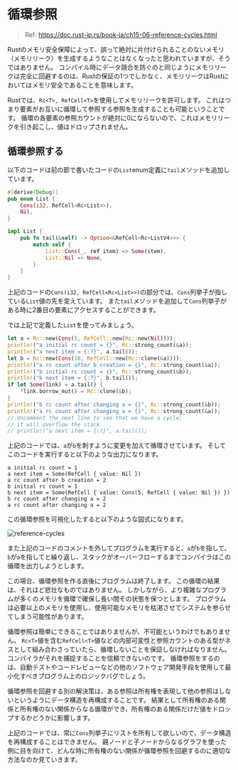 # 循環参照

> Ref: https://doc.rust-jp.rs/book-ja/ch15-06-reference-cycles.html

Rustのメモリ安全保障によって、誤って絶対に片付けられることのないメモリ（メモリリーク）を生成するようなことはなくなったと思われていますが、そうではありません。
コンパイル時にデータ競合を防ぐのと同じようにメモリリークは完全に回避するのは、Rustの保証の1つでしかなく、メモリリークはRustにおいてはメモリ安全であることを意味します。

Rustでは、`Rc<T>, RefCell<T>`を使用してメモリリークを許可します。
これはつまり要素がお互いに循環して参照する参照を生成することも可能ということです。
循環の各要素の参照カウントが絶対に0にならないので、これはメモリリークを引き起こし、値はドロップされません。

## 循環参照する

以下のコードは前の節で書いたコードの`List`enum定義に`tail`メソッドを追加しています。

```rust
#[derive(Debug)]
pub enum List {
    Cons(i32, RefCell<Rc<List>>),
    Nil,
}

impl List {
    pub fn tail(&self) -> Option<&RefCell<Rc<ListV4>>> {
        match self {
            List::Cons(_, ref item) => Some(item),
            List::Nil => None,
        }
    }
}
```

上記のコードの`Cons(i32, RefCell<Rc<List>>)`の部分では、`Cons`列挙子が指している`List`値の先を変えています。
また`tail`メソッドを追加して`Cons`列挙子がある時に2番目の要素にアクセスすることができます。

では上記で定義した`List`を使ってみましょう。

```rust
let a = Rc::new(Cons(5, RefCell::new(Rc::new(Nil))));
println!("a initial rc count = {}", Rc::strong_count(&a));
println!("a next item = {:?}", a.tail());
let b = Rc::new(Cons(10, RefCell::new(Rc::clone(&a))));
println!("a rc count after b creation = {}", Rc::strong_count(&a));
println!("b initial rc count = {}", Rc::strong_count(&b));
println!("b next item = {:?}", b.tail());
if let Some(link) = a.tail() {
    *link.borrow_mut() = Rc::clone(&b);
}
println!("b rc count after changing a = {}", Rc::strong_count(&b));
println!("a rc count after changing a = {}", Rc::strong_count(&a));
// Uncomment the next line to see that we have a cycle;
// it will overflow the stack
// println!("a next item = {:?}", a.tail());
```

上記のコードでは、`a`が`b`を刺すように変更を加えて循環させています。
そしてこのコードを実行すると以下のような出力になります。

```
a initial rc count = 1
a next item = Some(RefCell { value: Nil })
a rc count after b creation = 2
b initial rc count = 1
b next item = Some(RefCell { value: Cons(5, RefCell { value: Nil }) })
b rc count after changing a = 2
a rc count after changing a = 2
```

この循環参照を可視化したすると以下のような図式になります。

![reference-cycles](https://doc.rust-jp.rs/book-ja/img/trpl15-04.svg) 

また上記のコードのコメントを外してプログラムを実行すると、`a`が`b`を指して、`b`が`a`を指してと繰り返し、スタックがオーバーフローするまでコンパイラはこの循環を出力しようとします。

この場合、循環参照を作る直後にプログラムは終了します。
この循環の結果は、それほど悲壮なものではありません。
しかしながら、より複雑なプログラムが多くのメモリを循環で確保し長い間その状態を保つとします。
プログラムは必要以上のメモリを使用し、使用可能なメモリを枯渇させてシステムを参らせてしまう可能性があります。

循環参照は簡単にできることではありませんが、不可能というわけでもありません。
`Rc<T>`値を含む`RefCell<T>`値などの内部可変性と参照カウントのある型がネスとして組み合わさっていたら、循環しないことを保証しなければなりません。
コンパイラがそれを捕捉することを信頼できないのです。
循環参照をするのは、自動テストやコードレビューなどの他のソフトウェア開発手段を使用して最小化すべきプログラム上のロジックバグでしょう。

循環参照を回避する別の解決策は、ある参照は所有権を表現して他の参照はしないというようにデータ構造を再構成することです。
結果として所有権のある関係と所有権のない関係からなる循環ができ、所有権のある関係だけだ値をドロップするかどうかに影響します。

上記のコードでは、常に`Cons`列挙子にリストを所有して欲しいので、データ構造を再構成することはできません。
親ノードと子ノードからなるグラフを使った例に目を向けて、どんな時に所有権のない関係が循環参照を回避するのに適切な方法なのか見ていきます。
